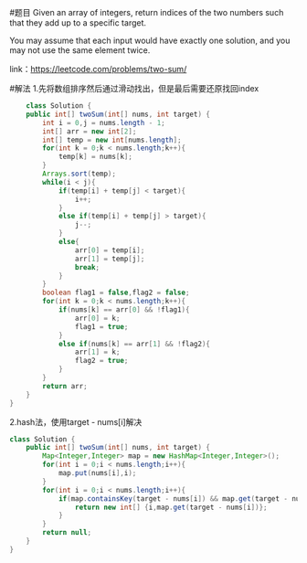 #题目
Given an array of integers, return indices of the two numbers such that they add up to a specific target.

You may assume that each input would have exactly one solution, and you may not use the same element twice.

link：https://leetcode.com/problems/two-sum/

#解法
1.先将数组排序然后通过滑动找出，但是最后需要还原找回index
```java    
	class Solution {
    public int[] twoSum(int[] nums, int target) {
        int i = 0,j = nums.length - 1;
        int[] arr = new int[2];
        int[] temp = new int[nums.length];
        for(int k = 0;k < nums.length;k++){
            temp[k] = nums[k];
        }
        Arrays.sort(temp);
        while(i < j){
            if(temp[i] + temp[j] < target){
                i++;
            }
            else if(temp[i] + temp[j] > target){
                j--;
            }
            else{
                arr[0] = temp[i];
                arr[1] = temp[j];
                break;
            }
        }
        boolean flag1 = false,flag2 = false;
        for(int k = 0;k < nums.length;k++){
            if(nums[k] == arr[0] && !flag1){
                arr[0] = k;
                flag1 = true;
            }
            else if(nums[k] == arr[1] && !flag2){
                arr[1] = k;
                flag2 = true;
            }           
        }
        return arr;
    }
}
```
2.hash法，使用target - nums[i]解决
```java
class Solution {
    public int[] twoSum(int[] nums, int target) {
        Map<Integer,Integer> map = new HashMap<Integer,Integer>();
        for(int i = 0;i < nums.length;i++){
            map.put(nums[i],i);
        }
        for(int i = 0;i < nums.length;i++){
            if(map.containsKey(target - nums[i]) && map.get(target - nums[i]) != i){
                return new int[] {i,map.get(target - nums[i])};
            }
        }
        return null;
    }
}
```